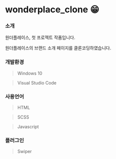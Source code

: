 # wonderplace_clone 😁


### 소개

원더플레이스, 첫 프로젝트 작품입니다.

원더플레이스의 브랜드 소개 페이지를 클론코딩하였습니다.

### 개발환경

> Windows 10
> 

> Visual Studio Code
> 

### 사용언어

> HTML
> 

> SCSS
> 

> Javascript
> 

### 플러그인

> Swiper
>
